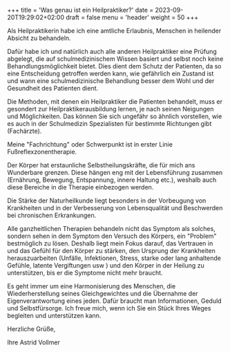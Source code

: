 +++
title = 'Was genau ist ein Heilpraktiker?'
date = 2023-09-20T19:29:02+02:00
draft = false
menu = 'header'
weight = 50
+++

Als Heilpraktikerin habe ich eine amtliche Erlaubnis, Menschen in heilender Absicht zu behandeln.

Dafür habe ich und natürlich auch alle anderen Heilpraktiker eine Prüfung abgelegt, die auf schulmedizinischem Wissen basiert und selbst noch keine Behandlungsmöglichkeit bietet. Dies dient dem Schutz der Patienten, da so eine Entscheidung getroffen werden kann, wie gefährlich ein Zustand ist und wann eine schulmedizinische Behandlung  besser dem Wohl und der Gesundheit des Patienten dient.

Die Methoden, mit denen ein Heilpraktiker die Patienten behandelt, muss er gesondert zur Heilpraktikerausbildung lernen, je nach seinen Neigungen und Möglichkeiten. Das können Sie sich ungefähr so ähnlich vorstellen, wie es auch in der Schulmedizin Spezialisten für bestimmte Richtungen gibt (Fachärzte).

Meine "Fachrichtung" oder Schwerpunkt ist in erster Linie Fußreflexzonentherapie.

Der Körper hat erstaunliche Selbstheilungskräfte, die für mich ans Wunderbare grenzen. Diese hängen eng mit der Lebensführung zusammen (Ernährung, Bewegung, Entspannung, innere Haltung etc.), weshalb auch diese Bereiche in die Therapie einbezogen werden. 

Die Stärke der Naturheilkunde liegt besonders in der Vorbeugung von Krankheiten und in der Verbesserung von Lebensqualität und Beschwerden bei chronischen Erkrankungen.

Alle  ganzheitlichen Therapien behandeln nicht das Symptom als solches, sondern sehen in dem Symptom den Versuch des Körpers, ein "Problem" bestmöglich zu lösen. Deshalb liegt mein Fokus darauf, das Vertrauen in und das Gefühl für den Körper zu stärken, den Ursprung der Krankheiten herauszuarbeiten (Unfälle, Infektionen, Stress, starke oder lang anhaltende Gefühle, latente Vergiftungen usw ) und den Körper in der Heilung zu unterstützen, bis er die Symptome nicht mehr braucht.

Es geht immer um eine Harmonisierung des Menschen, die Wiederherstellung seines Gleichgewichtes und die Übernahme der Eigenverantwortung eines jeden. Dafür braucht man Informationen, Geduld und Selbstfürsorge. Ich freue mich, wenn ich Sie ein Stück Ihres Weges begleiten und unterstützen kann.

Herzliche Grüße,

Ihre Astrid Vollmer